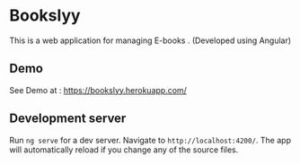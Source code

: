 # Bookslyy
 This is a web application for managing E-books .
 (Developed using Angular)

## Demo 
See Demo at :
https://bookslyy.herokuapp.com/

## Development server

Run `ng serve` for a dev server. Navigate to `http://localhost:4200/`. The app will automatically reload if you change any of the source files.

